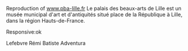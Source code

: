 Reproduction of www.pba-lille.fr 
Le palais des beaux-arts de Lille est un musée municipal d'art et d'antiquités situé place de la République à Lille, dans la région Hauts-de-France.

Responsive:ok

Lefebvre Rémi
Batiste Adventura

